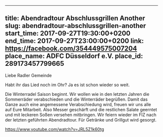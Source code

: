 
---
title: Abendradtour Abschlussgrillen Another
slug: abendradtour-abschlussgrillen-another
start_time: 2017-09-27T19:30:00+0200
end_time: 2017-09-27T23:00:00+0200
link: https://facebook.com/354449575007204
place_name: ADFC Düsseldorf e.V.
place_id: 289173457799665
---

Liebe Radler Gemeinde
 
Habt ihr das Lied noch im Ohr? Ja es ist schon wieder so weit. 

Die Winterradel Saison beginnt. Wir wollen wie in den letzten Jahren die Sommerräder verabschieden und die Winterräder begrüßen. 
Damit das Ganze auch eine angemessene  Verabschiedung wird,  freuen wir uns alle auf Eure Mitarbeit. 
Also Messer geschärft und die restlichen Salate geerntet und mit  leckeren Soßen versehen mitbringen. Wir feiern wieder im FIZ nach der letzten geführten Abendradtour. Für Getränke und Grillgut wird gesorgt. 

https://www.youtube.com/watch?v=JRL5Z1k60tg
